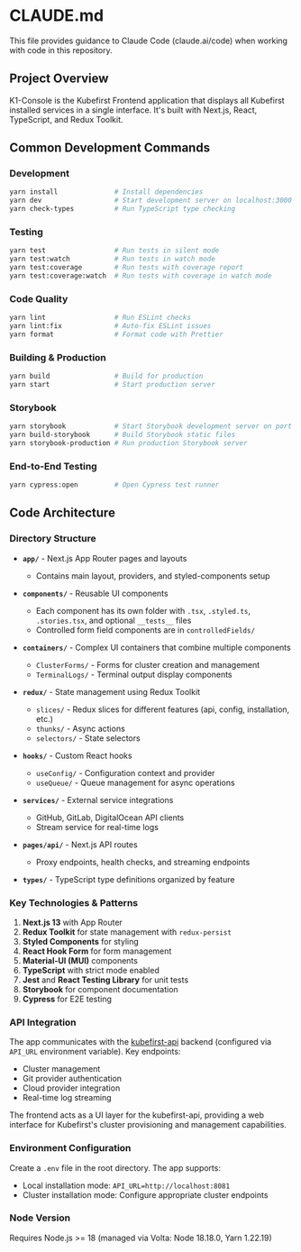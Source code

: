 # CLAUDE.md

This file provides guidance to Claude Code (claude.ai/code) when working with code in this repository.

## Project Overview

K1-Console is the Kubefirst Frontend application that displays all Kubefirst installed services in a single interface. It's built with Next.js, React, TypeScript, and Redux Toolkit.

## Common Development Commands

### Development
```bash
yarn install              # Install dependencies
yarn dev                  # Start development server on localhost:3000
yarn check-types          # Run TypeScript type checking
```

### Testing
```bash
yarn test                 # Run tests in silent mode
yarn test:watch           # Run tests in watch mode
yarn test:coverage        # Run tests with coverage report
yarn test:coverage:watch  # Run tests with coverage in watch mode
```

### Code Quality
```bash
yarn lint                 # Run ESLint checks
yarn lint:fix             # Auto-fix ESLint issues
yarn format               # Format code with Prettier
```

### Building & Production
```bash
yarn build                # Build for production
yarn start                # Start production server
```

### Storybook
```bash
yarn storybook            # Start Storybook development server on port 6006
yarn build-storybook      # Build Storybook static files
yarn storybook-production # Run production Storybook server
```

### End-to-End Testing
```bash
yarn cypress:open         # Open Cypress test runner
```

## Code Architecture

### Directory Structure

- **`app/`** - Next.js App Router pages and layouts
  - Contains main layout, providers, and styled-components setup
  
- **`components/`** - Reusable UI components
  - Each component has its own folder with `.tsx`, `.styled.ts`, `.stories.tsx`, and optional `__tests__` files
  - Controlled form field components are in `controlledFields/`
  
- **`containers/`** - Complex UI containers that combine multiple components
  - `ClusterForms/` - Forms for cluster creation and management
  - `TerminalLogs/` - Terminal output display components
  
- **`redux/`** - State management using Redux Toolkit
  - `slices/` - Redux slices for different features (api, config, installation, etc.)
  - `thunks/` - Async actions
  - `selectors/` - State selectors
  
- **`hooks/`** - Custom React hooks
  - `useConfig/` - Configuration context and provider
  - `useQueue/` - Queue management for async operations
  
- **`services/`** - External service integrations
  - GitHub, GitLab, DigitalOcean API clients
  - Stream service for real-time logs
  
- **`pages/api/`** - Next.js API routes
  - Proxy endpoints, health checks, and streaming endpoints
  
- **`types/`** - TypeScript type definitions organized by feature

### Key Technologies & Patterns

1. **Next.js 13** with App Router
2. **Redux Toolkit** for state management with `redux-persist`
3. **Styled Components** for styling
4. **React Hook Form** for form management
5. **Material-UI (MUI)** components
6. **TypeScript** with strict mode enabled
7. **Jest** and **React Testing Library** for unit tests
8. **Storybook** for component documentation
9. **Cypress** for E2E testing

### API Integration

The app communicates with the [kubefirst-api](https://github.com/konstructio/kubefirst-api) backend (configured via `API_URL` environment variable). Key endpoints:
- Cluster management
- Git provider authentication
- Cloud provider integration
- Real-time log streaming

The frontend acts as a UI layer for the kubefirst-api, providing a web interface for Kubefirst's cluster provisioning and management capabilities.

### Environment Configuration

Create a `.env` file in the root directory. The app supports:
- Local installation mode: `API_URL=http://localhost:8081`
- Cluster installation mode: Configure appropriate cluster endpoints

### Node Version

Requires Node.js >= 18 (managed via Volta: Node 18.18.0, Yarn 1.22.19)